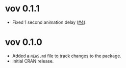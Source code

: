 # vov 0.1.1

* Fixed 1 second animation delay ([#4](https://github.com/tyluRp/vov/pull/4)).

# vov 0.1.0

* Added a `NEWS.md` file to track changes to the package.
* Initial CRAN release.
